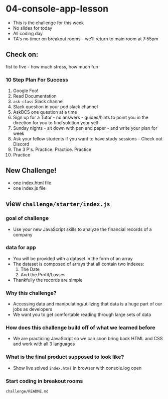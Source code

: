 # 04-console-app-lesson
* This is the challenge for this week
* No slides for today
* All coding day
* TA's no timer on breakout rooms - we'll return to main room at 7:55pm

## Check on:
fist to five - how much stress, how much fun

### 10 Step Plan For Success
1. Google Foo!
2. Read Documentation
3. `ask-class` Slack channel
4. Slack question in your pod slack channel
5. AskBCS one question at a time
6. Sign up for a Tutor - no answers - guides/hints to point you in the direction for you to find solution your self 
7. Sunday nights - sit down with pen and paper - and write your plan for week
8. Ask your fellow students if you want to have study sessions - Check out Discord
9. The 3 P's. Practice. Practice. Practice
10. Practice

## New Challenge!
* one index.html file
* one index.js file

## view `challenge/starter/index.js`

### goal of challenge
* Use your new JavaScript skills to analyze the financial records of a company

### data for app
* You will be provided with a dataset in the form of an array
* The dataset is composed of arrays that all contain two indexes:
  1. The Date
  2. And the Profit/Losses
* Thankfully the records are simple

### Why this challenge?
* Accessing data and manipulating/utilizing that data is a huge part of our jobs as developers
* We want you to get comfortable reading through large sets of data

### How does this challenge build off of what we learned before
* We are practicing JavaScript so we can soon bring back HTML and CSS and work with all 3 languages

### What is the final product supposed to look like?
* Show live solved `index.html` in browser with console.log open

### Start coding in breakout rooms
`challenge/README.md`

